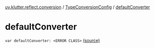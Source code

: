 [uy.klutter.reflect.conversion](../index.md) / [TypeConversionConfig](index.md) / [defaultConverter](.)


# defaultConverter
`var defaultConverter: <ERROR CLASS>` [(source)](https://github.com/kohesive/klutter/blob/master/reflect-core-jdk6/src/main/kotlin/uy/klutter/reflect/conversion/Converters.kt#L20)


